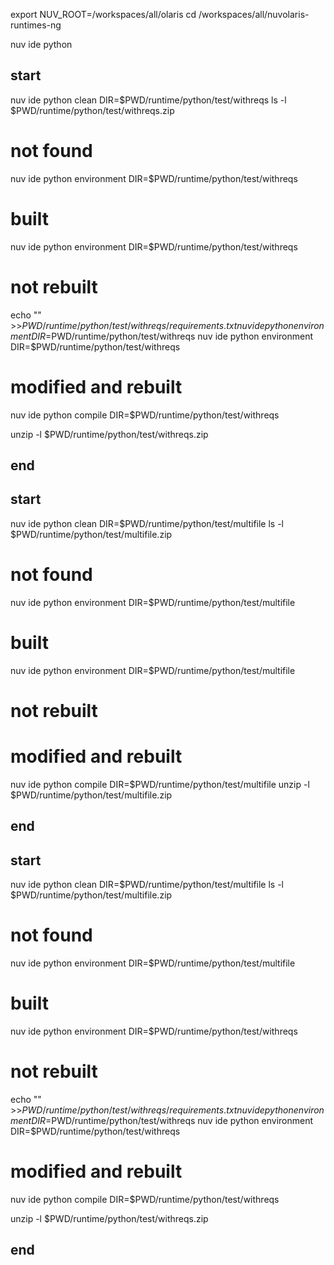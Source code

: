 export NUV_ROOT=/workspaces/all/olaris
cd /workspaces/all/nuvolaris-runtimes-ng

nuv ide python

## start
nuv ide python clean DIR=$PWD/runtime/python/test/withreqs
ls -l $PWD/runtime/python/test/withreqs.zip

# not found
nuv ide python environment DIR=$PWD/runtime/python/test/withreqs
# built
nuv ide python environment DIR=$PWD/runtime/python/test/withreqs
# not rebuilt

echo "" >>$PWD/runtime/python/test/withreqs/requirements.txt
nuv ide python environment DIR=$PWD/runtime/python/test/withreqs
nuv ide python environment DIR=$PWD/runtime/python/test/withreqs
# modified and rebuilt

nuv ide python compile DIR=$PWD/runtime/python/test/withreqs

unzip -l $PWD/runtime/python/test/withreqs.zip
## end

## start
nuv ide python clean DIR=$PWD/runtime/python/test/multifile
ls -l $PWD/runtime/python/test/multifile.zip

# not found
nuv ide python environment DIR=$PWD/runtime/python/test/multifile
# built
nuv ide python environment DIR=$PWD/runtime/python/test/multifile
# not rebuilt

# modified and rebuilt
nuv ide python compile DIR=$PWD/runtime/python/test/multifile
unzip -l $PWD/runtime/python/test/multifile.zip
## end

## start
nuv ide python clean DIR=$PWD/runtime/python/test/multifile
ls -l $PWD/runtime/python/test/multifile.zip

# not found
nuv ide python environment DIR=$PWD/runtime/python/test/multifile
# built
nuv ide python environment DIR=$PWD/runtime/python/test/withreqs
# not rebuilt

echo "" >>$PWD/runtime/python/test/withreqs/requirements.txt
nuv ide python environment DIR=$PWD/runtime/python/test/withreqs
nuv ide python environment DIR=$PWD/runtime/python/test/withreqs
# modified and rebuilt

nuv ide python compile DIR=$PWD/runtime/python/test/withreqs

unzip -l $PWD/runtime/python/test/withreqs.zip
## end





